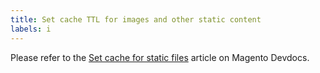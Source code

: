 ```yaml
---
title: Set cache TTL for images and other static content
labels: i
---
```


Please refer to the [Set cache for static files](https://devdocs.magento.com/guides/v2.3/cloud/project/set-cache.html) article on Magento Devdocs.